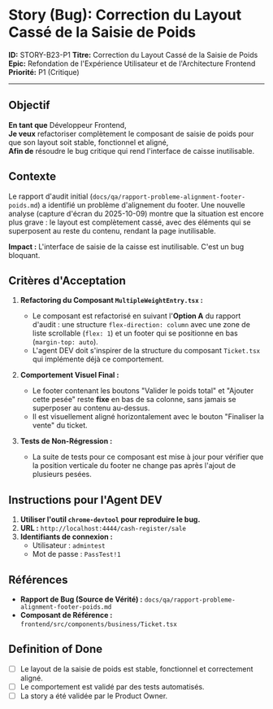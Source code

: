 # Story (Bug): Correction du Layout Cassé de la Saisie de Poids

**ID:** STORY-B23-P1
**Titre:** Correction du Layout Cassé de la Saisie de Poids
**Epic:** Refondation de l'Expérience Utilisateur et de l'Architecture Frontend
**Priorité:** P1 (Critique)

---

## Objectif

**En tant que** Développeur Frontend,  
**Je veux** refactoriser complètement le composant de saisie de poids pour que son layout soit stable, fonctionnel et aligné,  
**Afin de** résoudre le bug critique qui rend l'interface de caisse inutilisable.

## Contexte

Le rapport d'audit initial (`docs/qa/rapport-probleme-alignment-footer-poids.md`) a identifié un problème d'alignement du footer. Une nouvelle analyse (capture d'écran du 2025-10-09) montre que la situation est encore plus grave : le layout est complètement cassé, avec des éléments qui se superposent au reste du contenu, rendant la page inutilisable.

**Impact :** L'interface de saisie de la caisse est inutilisable. C'est un bug bloquant.

## Critères d'Acceptation

1.  **Refactoring du Composant `MultipleWeightEntry.tsx` :**
    -   Le composant est refactorisé en suivant l'**Option A** du rapport d'audit : une structure `flex-direction: column` avec une zone de liste scrollable (`flex: 1`) et un footer qui se positionne en bas (`margin-top: auto`).
    -   L'agent DEV doit s'inspirer de la structure du composant `Ticket.tsx` qui implémente déjà ce comportement.

2.  **Comportement Visuel Final :**
    -   Le footer contenant les boutons "Valider le poids total" et "Ajouter cette pesée" reste **fixe** en bas de sa colonne, sans jamais se superposer au contenu au-dessus.
    -   Il est visuellement aligné horizontalement avec le bouton "Finaliser la vente" du ticket.

3.  **Tests de Non-Régression :**
    -   La suite de tests pour ce composant est mise à jour pour vérifier que la position verticale du footer ne change pas après l'ajout de plusieurs pesées.

## Instructions pour l'Agent DEV

1.  **Utiliser l'outil `chrome-devtool` pour reproduire le bug.**
2.  **URL :** `http://localhost:4444/cash-register/sale`
3.  **Identifiants de connexion :**
    -   Utilisateur : `admintest`
    -   Mot de passe : `PassTest!1`

## Références

-   **Rapport de Bug (Source de Vérité) :** `docs/qa/rapport-probleme-alignment-footer-poids.md`
-   **Composant de Référence :** `frontend/src/components/business/Ticket.tsx`

## Definition of Done

- [ ] Le layout de la saisie de poids est stable, fonctionnel et correctement aligné.
- [ ] Le comportement est validé par des tests automatisés.
- [ ] La story a été validée par le Product Owner.

